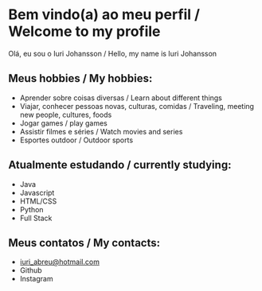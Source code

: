 # Bem vindo(a) ao meu perfil / Welcome to my profile

Olá, eu sou o Iuri Johansson / Hello, my name is Iuri Johansson

## Meus hobbies / My hobbies:

- Aprender sobre coisas diversas / Learn about different things
- Viajar, conhecer pessoas novas, culturas, comidas / Traveling, meeting new people, cultures, foods
- Jogar games / play games
- Assistir filmes e séries / Watch movies and series
- Esportes outdoor / Outdoor sports

## Atualmente estudando / currently studying:

- Java
- Javascript
- HTML/CSS
- Python
- Full Stack

## Meus contatos / My contacts:

- iuri_abreu@hotmail.com
- Github
- Instagram
